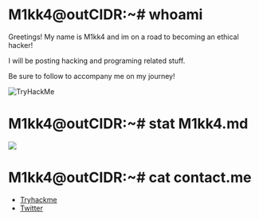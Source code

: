 <h1>
M1kk4@outCIDR:~# whoami
</h1>
<p>Greetings! My name is M1kk4 and im on a road to becoming an ethical hacker!</p>
<p>I will be posting hacking and programing related stuff.<p>
<p>Be sure to follow to accompany me on my journey! </p>

<img src="https://tryhackme-badges.s3.amazonaws.com/Mikka.png" alt="TryHackMe">

 

<h1>
M1kk4@outCIDR:~# stat M1kk4.md
</h1>

<img
  align="center"
  src="https://github-readme-stats.vercel.app/api/?username=M1kk4&theme=dracula"
/>

<h1>
M1kk4@outCIDR:~# cat contact.me
</h1>
<ul>
  <li><a href ="https://tryhackme.com/p/Mikka">Tryhackme</a></li>
  <li><a href ="https://twitter.com/Mikka27024761">Twitter</a></li>
</ul>


